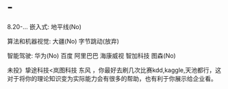# -
8.20-...
嵌入式:
地平线(No)

算法和机器视觉:
大疆(No) 字节跳动(放弃) 


智能驾驶:
华为(No)
百度
阿里巴巴
海康威视
智加科技 
图森(No)

未投》挚途科技<岚图科技 东风
，你最好去刷几次比赛kdd,kaggle,天池都行，这对于将你的理论知识变为实际能力会有很多的帮助，也有利于你展示给企业看。
